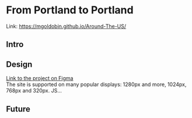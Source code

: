 # From Portland to Portland
Link: https://mgoldobin.github.io/Around-The-US/

## Intro


## Design
[Link to the project on Figma](https://www.figma.com/file/mUgu8OSHWE0M6p6vfwmdu9/Sprint-4%3A-Around-The-U.S.-%2F-desktop-%2B-mobile?node-id=88%3A36)  
The site is supported on many popular displays: 1280px and more, 1024px, 768px and 320px.
JS...

## Future

